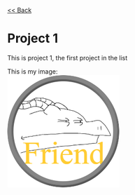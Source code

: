 [<< Back](https://salmaster1.github.io/Pages-Testing/)

# Project 1  

This is project 1, the first project in the list  

This is my image:  
![Friend](/assets/Friend.png)  
